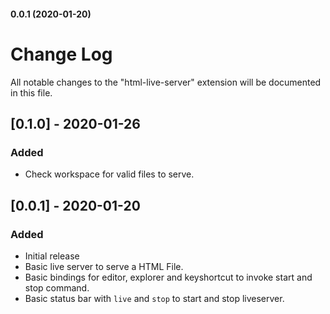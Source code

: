 #### 0.0.1 (2020-01-20)

# Change Log

All notable changes to the "html-live-server" extension will be documented in this file.

## [0.1.0] - 2020-01-26
### Added
- Check workspace for valid files to serve.


## [0.0.1] - 2020-01-20
### Added
- Initial release
- Basic live server to serve a HTML File.
- Basic bindings for editor, explorer and keyshortcut to invoke start and stop command.
- Basic status bar with `live` and `stop` to start and stop liveserver.